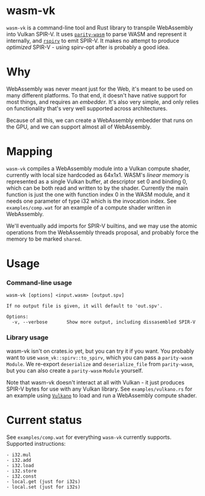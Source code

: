 # wasm-vk
`wasm-vk` is a command-line tool and Rust library to transpile WebAssembly into Vulkan SPIR-V.
It uses [`parity-wasm`](https://crates.io/crates/parity-wasm) to parse WASM and represent it internally,
and [`rspirv`](https://crates.io/crates/rspirv) to emit SPIR-V.
It makes no attempt to produce *optimized* SPIR-V - using spirv-opt after is probably a good idea.

# Why
WebAssembly was never meant just for the Web, it's meant to be used on many different platforms.
To that end, it doesn't have native support for most things, and requires an *embedder*.
It's also very simple, and only relies on functionality that's very well supported across architectures.

Because of all this, we can create a WebAssembly embedder that runs on the GPU, and we can support almost all of WebAssembly.

# Mapping
`wasm-vk` compiles a WebAssembly module into a Vulkan compute shader, currently with local size hardcoded as 64x1x1.
WASM's *linear memory* is represented as a single Vulkan buffer, at descriptor set 0 and binding 0, which can be both read and written to by the shader.
Currently the main function is just the one with function index 0 in the WASM module, and it needs one parameter of type i32 which is the invocation index.
See `examples/comp.wat` for an example of a compute shader written in WebAssembly.

We'll eventually add imports for SPIR-V builtins, and we may use the atomic operations from the WebAssembly threads proposal, and probably force the memory to be marked `shared`.

# Usage
### Command-line usage
```
wasm-vk [options] <input.wasm> [output.spv]

If no output file is given, it will default to 'out.spv'.

Options:
  -v, --verbose       Show more output, including dissasembled SPIR-V
```

### Library usage
wasm-vk isn't on crates.io yet, but you can try it if you want.
You probably want to use `wasm_vk::spirv::to_spirv`, which you can pass a `parity-wasm` `Module`.
We re-export `deserialize` and `deserialize_file` from `parity-wasm`, but you can also create a `parity-wasm` `Module` yourself.

Note that wasm-vk doesn't interact at all with Vulkan - it just produces SPIR-V bytes for use with any Vulkan library.
See `examples/vulkano.rs` for an example using [`Vulkano`](https://crates.io/crates/vulkano) to load and run a WebAssembly compute shader.

# Current status
See `examples/comp.wat` for everything `wasm-vk` currently supports.
Supported instructions:
```
- i32.mul
- i32.add
- i32.load
- i32.store
- i32.const
- local.get (just for i32s)
- local.set (just for i32s)
```
